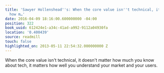 ```yaml
---
title: 'Sawyer Hollenshead''s: When the core value isn''t technical, it doesn''t matter
  how m…'
date: 2016-04-09 18:16:00.600000000 -04:00
position: 322
book_uuid: 612424e1-a34c-41ad-a992-9112a04930fa
location: '0.400439'
source: readmill
touch: false
highlighted_on: 2013-05-11 22:54:32.000000000 Z
---
```


When the core value isn't technical, it doesn't matter how much you know about tech, it matters how well you understand your market and your users.